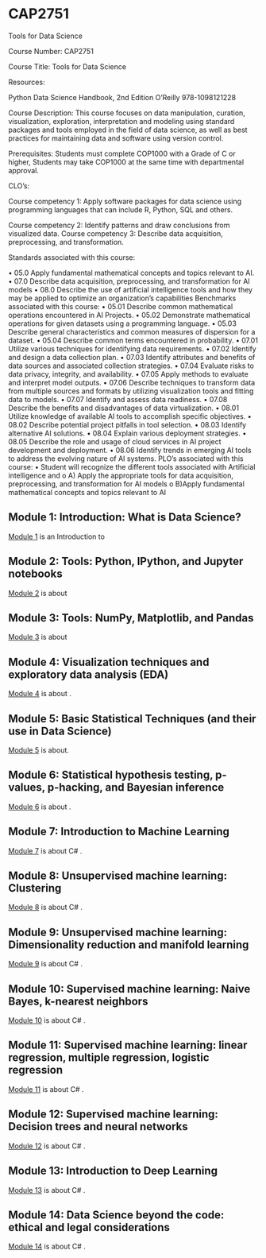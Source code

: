 # CAP2751
Tools for Data Science

Course Number: CAP2751

Course Title: Tools for Data Science

Resources:

Python Data Science Handbook, 2nd Edition  O’Reilly  978-1098121228

Course Description: This course focuses on data manipulation, curation, visualization, exploration, interpretation and modeling using standard packages and tools employed in the field of data science, as well as best practices for maintaining data and software using version control.

Prerequisites: Students must complete COP1000 with a Grade of C or higher, Students may take COP1000 at the same time with departmental approval.

CLO’s:

Course competency 1: Apply software packages for data science using programming languages that can include R, Python, SQL and others. 

Course competency 2: Identify patterns and draw conclusions from visualized data. Course competency 3: Describe data acquisition, preprocessing, and transformation.

Standards associated with this course:

•	05.0	Apply fundamental mathematical concepts and topics relevant to AI.
•	07.0	Describe data acquisition, preprocessing, and transformation for AI models
•	08.0	Describe the use of artificial intelligence tools and how they may be applied to optimize an organization’s capabilities
Benchmarks associated with this course:
•	05.01	Describe common mathematical operations encountered in AI Projects. 
•	05.02	Demonstrate mathematical operations for given datasets using a programming language. 
•	05.03	Describe general characteristics and common measures of dispersion for a dataset. 
•	05.04	Describe common terms encountered in probability.
•	07.01	Utilize various techniques for identifying data requirements. 
•	07.02	Identify and design a data collection plan. 
•	07.03	Identify attributes and benefits of data sources and associated collection strategies. 
•	07.04	Evaluate risks to data privacy, integrity, and availability. 
•	07.05	Apply methods to evaluate and interpret model outputs. 
•	07.06	Describe techniques to transform data from multiple sources and formats by utilizing visualization tools and fitting data to models.
•	07.07	Identify and assess data readiness. 
•	07.08	Describe the benefits and disadvantages of data virtualization.
•	08.01	Utilize knowledge of available AI tools to accomplish specific objectives.
•	08.02	Describe potential project pitfalls in tool selection.
•	08.03	Identify alternative AI solutions.
•	08.04	Explain various deployment strategies.
•	08.05	Describe the role and usage of cloud services in AI project development and deployment. 
•	08.06	Identify trends in emerging AI tools to address the evolving nature of AI systems.
PLO’s associated with this course:
•	Student will recognize the different tools associated with Artificial intelligence and 
o	A) Apply the appropriate tools for data acquisition, preprocessing, and transformation for AI models 
o	B)Apply fundamental mathematical concepts and topics relevant to AI


## Module 1: Introduction: What is Data Science?
[Module 1](./Module_1/README.md) is an Introduction to 

## Module 2: Tools: Python, IPython, and Jupyter notebooks
[Module 2](./Module_2/README.md) is about

## Module 3: Tools: NumPy, Matplotlib, and Pandas
[Module 3](./Module_3/README.md) is about 

## Module 4: Visualization techniques and exploratory data analysis (EDA)
[Module 4](./Module_4/README.md) is about .

## Module 5: Basic Statistical Techniques (and their use in Data Science)
[Module 5](./Module_5/README.md) is about.

## Module 6: Statistical hypothesis testing, p-values, p-hacking, and Bayesian inference
[Module 6](./Module_6/README.md) is about .

## Module 7: Introduction to Machine Learning
[Module 7](./Module_7/README.md) is about C# .

## Module 8: Unsupervised machine learning: Clustering
[Module 8](./Module_8/README.md) is about C# .

## Module 9: Unsupervised machine learning: Dimensionality reduction and manifold learning
[Module 9](./Module_9/README.md) is about C# .

## Module 10: Supervised machine learning: Naive Bayes, k-nearest neighbors
[Module 10](./Module_10/README.md) is about C# .

## Module 11: Supervised machine learning: linear regression, multiple regression, logistic regression
[Module 11](./Module_11/README.md) is about C# .

## Module 12: Supervised machine learning: Decision trees and neural networks
[Module 12](./Module_12/README.md) is about C# .

## Module 13: Introduction to Deep Learning
[Module 13](./Module_13/README.md) is about C# .

## Module 14: Data Science beyond the code: ethical and legal considerations
[Module 14](./Module_14/README.md) is about C# .

